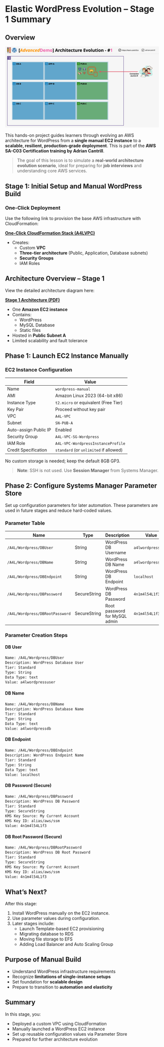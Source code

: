 # Elastic WordPress Evolution – Stage 1 Summary

## Overview

![alt text](image-17.png)

This hands-on project guides learners through evolving an AWS architecture for WordPress from a **single manual EC2 instance** to a **scalable, resilient, production-grade deployment**. This is part of the **AWS SA-C03 Certification training by Adrian Cantrill**.

> The goal of this lesson is to simulate a **real-world architecture evolution scenario**, ideal for preparing for **job interviews** and understanding core AWS services.

## Stage 1: Initial Setup and Manual WordPress Build

### One-Click Deployment

Use the following link to provision the base AWS infrastructure with CloudFormation:

**[One-Click CloudFormation Stack (A4LVPC)](https://console.aws.amazon.com/cloudformation/home?region=us-east-1#/stacks/quickcreate?templateURL=https://learn-cantrill-labs.s3.amazonaws.com/aws-elastic-wordpress-evolution/A4LVPC.yaml&stackName=A4LVPC)**

- Creates:
  - Custom **VPC**
  - **Three-tier architecture** (Public, Application, Database subnets)
  - **Security Groups**
  - IAM Roles

## Architecture Overview – Stage 1

View the detailed architecture diagram here:

**[Stage 1 Architecture (PDF)](https://github.com/acantril/learn-cantrill-io-labs/blob/master/aws-elastic-wordpress-evolution/02_LABINSTRUCTIONS/STAGE1%20-%20SINGLE%20SERVER%20MANUAL.pdf)**

- One **Amazon EC2 instance**
- Contains:
  - WordPress
  - MySQL Database
  - Static files
- Hosted in **Public Subnet A**
- Limited scalability and fault tolerance

## Phase 1: Launch EC2 Instance Manually

### EC2 Instance Configuration

| Field                 | Value                                  |
| --------------------- | -------------------------------------- |
| Name                  | `wordpress-manual`                     |
| AMI                   | Amazon Linux 2023 (64-bit x86)         |
| Instance Type         | `t2.micro` or equivalent (Free Tier)   |
| Key Pair              | Proceed without key pair               |
| VPC                   | `A4L-VPC`                              |
| Subnet                | `SN-PUB-A`                             |
| Auto-assign Public IP | Enabled                                |
| Security Group        | `A4L-VPC-SG-Wordpress`                 |
| IAM Role              | `A4L-VPC-WordpressInstanceProfile`     |
| Credit Specification  | `standard` (or `unlimited` if allowed) |

No custom storage is needed; keep the default 8GB GP3.

> **Note**: SSH is not used. Use **Session Manager** from Systems Manager.

## Phase 2: Configure Systems Manager Parameter Store

Set up configuration parameters for later automation. These parameters are used in future stages and reduce hard-coded values.

### Parameter Table

| Name                            | Type         | Description                   | Value              |
| ------------------------------- | ------------ | ----------------------------- | ------------------ |
| `/A4L/Wordpress/DBUser`         | String       | WordPress DB Username         | `a4lwordpressuser` |
| `/A4L/Wordpress/DBName`         | String       | WordPress DB Name             | `a4lwordpressdb`   |
| `/A4L/Wordpress/DBEndpoint`     | String       | WordPress DB Endpoint         | `localhost`        |
| `/A4L/Wordpress/DBPassword`     | SecureString | WordPress DB Password         | `4n1m4l54L1f3`     |
| `/A4L/Wordpress/DBRootPassword` | SecureString | Root password for MySQL admin | `4n1m4l54L1f3`     |

### Parameter Creation Steps

#### DB User

```plaintext
Name: /A4L/Wordpress/DBUser
Description: WordPress Database User
Tier: Standard
Type: String
Data Type: text
Value: a4lwordpressuser
```

#### DB Name

```plaintext
Name: /A4L/Wordpress/DBName
Description: WordPress Database Name
Tier: Standard
Type: String
Data Type: text
Value: a4lwordpressdb
```

#### DB Endpoint

```plaintext
Name: /A4L/Wordpress/DBEndpoint
Description: WordPress Endpoint Name
Tier: Standard
Type: String
Data Type: text
Value: localhost
```

#### DB Password (Secure)

```plaintext
Name: /A4L/Wordpress/DBPassword
Description: WordPress DB Password
Tier: Standard
Type: SecureString
KMS Key Source: My Current Account
KMS Key ID: alias/aws/ssm
Value: 4n1m4l54L1f3
```

#### DB Root Password (Secure)

```plaintext
Name: /A4L/Wordpress/DBRootPassword
Description: WordPress DB Root Password
Tier: Standard
Type: SecureString
KMS Key Source: My Current Account
KMS Key ID: alias/aws/ssm
Value: 4n1m4l54L1f3
```

## What’s Next?

After this stage:

1. Install WordPress manually on the EC2 instance.
2. Use parameter values during configuration.
3. Later stages include:
   - Launch Template-based EC2 provisioning
   - Migrating database to RDS
   - Moving file storage to EFS
   - Adding Load Balancer and Auto Scaling Group

## Purpose of Manual Build

- Understand WordPress infrastructure requirements
- Recognize **limitations of single-instance setups**
- Set foundation for **scalable design**
- Prepare to transition to **automation and elasticity**

## Summary

In this stage, you:

- Deployed a custom VPC using CloudFormation
- Manually launched a WordPress EC2 instance
- Set up reusable configuration values via Parameter Store
- Prepared for further architecture evolution
